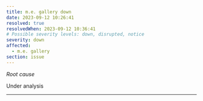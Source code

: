 ```yaml
---
title: m.e. gallery down
date: 2023-09-12 10:26:41
resolved: true
resolvedWhen: 2023-09-12 10:36:41
# Possible severity levels: down, disrupted, notice
severity: down
affected:
  - m.e. gallery
section: issue
---
```


*Root cause*

Under analysis

---


